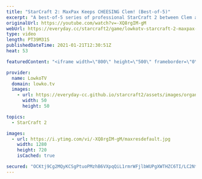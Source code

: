 ```yaml
---
title: "StarCraft 2: MaxPax Keeps CHEESING Clem! (Best-of-5)"
excerpt: "A best-of-5 series of professional StarCraft 2 between Clem and MaxPax. This is the grand finals of the ESL Open Cup Europe #54. A fun match of Terran versus Protoss.  Support my work on Patreon: http://www.patreon.com/lowkotv Become a YouTube member: https://lowko.tv/join  My second channel: http://lowko.tv/morelowko"
originalUrl: https://youtube.com/watch?v=-XQ8rgIM-gM
webUrl: https://everyday.cc/starcraft2/game/lowkotv-starcraft-2-maxpax-keeps-cheesing-clem-best-of-5/
type: video
length: PT39M31S
publishedDateTime: 2021-01-21T12:30:51Z
heat: 53

featuredContent: "<iframe width=\"800\" height=\"500\" frameborder=\"0\" src=\"https://www.youtube.com/embed/-XQ8rgIM-gM\" allow=\"accelerometer; autoplay; encrypted-media; gyroscope; picture-in-picture\" allowfullscreen></iframe>"

provider:
  name: LowkoTV
  domain: lowko.tv
  images:
    - url: https://everyday-cc.github.io/starcraft2/assets/images/organizations/lowko.tv-50x50.jpg
      width: 50
      height: 50

topics:
  - StarCraft 2

images:
  - url: https://i.ytimg.com/vi/-XQ8rgIM-gM/maxresdefault.jpg
    width: 1280
    height: 720
    isCached: true

secured: "OCKtj9Cg2MQyKCSgPtuoPMzhB6VXpqQiL1rmrWFjlbWUPgXWTHZC6TI/LC2NtPy9f+1/duv70X729Ys+u6lHuO5SVuSAVTwe5fkxyiB1Qz5kw1EVlkwUu+BDRN1ASOJPde/4qVk1R+ofz2Ys7N8BKTct6Heg1mIumMxsIkr5oSKEsqiaUKnChZ5gr3knHsPlzZNK3kydmr5y9exwzY1UidYQ4XFLjZjBFgn6yFduGE21R8U6xqaceaQ7SBRxQ0ifMfEIMOXIk3ZVk2XRatfYEm1+Gv4OIgJsjtCdqFJgmokVQDcTFHPxSx2pevRKZQnhXjjLJrP6linuAebzTJDG8UZjAnhSV6TTx/kLucIkfyfhx/JvdBXTfHFlQxJB8jd/k5wVfRGALfDRDfcSx6yRdiF/YtnNdmfgbETYEeJAPZnBo+nqC1JMnRN7KrB/YGcB;bhGWiYKM9P3banKY+2viow=="
---
```



